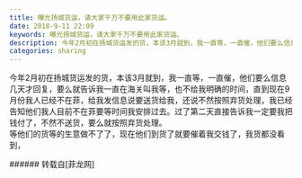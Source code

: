 ```yaml
---
title: 曝光扬城货运，请大家千万不要用此家货运。
date: 2018-9-11 22:09
keywords: 曝光扬城货运，请大家千万不要用此家货运。
description: 今年2月初在扬城货运发的货，本该3月就到，我一直等，一直催，他们要么信息几天才回复，要么就告诉我一直在海关叫我等，也不给我明确的时间，直到现在9月份我人已经不在菲，给我发信息说要送货给我，还说不然按照弃货处理，我已经告知他们我人目前不在菲要等时间我安排过去。过了第二天直接告诉我一定要我把钱付了，不然不送货，要么就按照弃货处理。等他们的货等的生意做不了了，现在他们到货了就要催着我交钱了，我货都没看到，
categories: sharing
---
```

<td class="t_f" id="postmessage_1775974">

今年2月初在扬城货运发的货，本该3月就到，我一直等，一直催，他们要么信息几天才回复，要么就告诉我一直在海关叫我等，也不给我明确的时间，直到现在9月份我人已经不在菲，给我发信息说要送货给我，还说不然按照弃货处理，我已经告知他们我人目前不在菲要等时间我安排过去。过了第二天直接告诉我一定要我把钱付了，不然不送货，要么就按照弃货处理。<br/>
等他们的货等的生意做不了了，现在他们到货了就要催着我交钱了，我货都没看到，<br/>
</td>
###### 转载自[菲龙网]